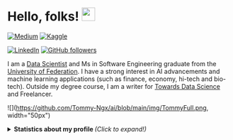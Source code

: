 # Hello, folks! <img src="https://raw.githubusercontent.com/MartinHeinz/MartinHeinz/master/wave.gif" width="30px">

[![Medium](https://img.shields.io/badge/medium-%2312100E.svg?&style=for-the-badge&logo=medium&logoColor=white)](https://towardsdatascience.com/)
[![Kaggle](https://img.shields.io/badge/kaggle-%2320BEFF.svg?&style=for-the-badge&logo=kaggle&logoColor=white)](https://www.kaggle.com/tommyngx)

[![LinkedIn][linkedin-shield]][linkedin-url]
[![GitHub followers](https://img.shields.io/github/followers/tommy-ngx.svg?style=social&label=Follow&maxAge=2592000)](https://github.com/tommy-ngx?tab=followers) 


I am a [Data Scientist](https://tommy-ngx.github.io/ai/) and Ms in Software Engineering graduate from the [University of Federation](https://federation.edu.au/). I have a strong interest in AI advancements and machine learning applications (such as finance, economy, hi-tech and bio-tech). Outside my degree course, I am a writer for [Towards Data Science](https://towardsdatascience.com/) and Freelancer.

![](https://github.com/Tommy-Ngx/ai/blob/main/img/TommyFull.png, width="50px")

<details>
  <summary> <b> Statistics about my profile </b> <i> (Click to expand!)</i> </summary>
  
  [![Github Stats By tommy-ngx](https://github-readme-stats.vercel.app/api?username=tommy-ngx&hide=prs&show_icons=true&title_color=fff&icon_color=79ff97&text_color=9f9f9f&bg_color=151515)]()
  [![Github Langs By tommy-ngx](https://github-readme-stats.vercel.app/api/top-langs/?username=tommy-ngx&layout=compact&show_icons=true&title_color=fff&icon_color=79ff97&text_color=9f9f9f&bg_color=151515)]()
---

[linkedin-shield]: https://img.shields.io/badge/-LinkedIn-black.svg?style=flat-square&logo=linkedin&colorB=555
[linkedin-url]: linkedin.com/in/tommy-ngx
